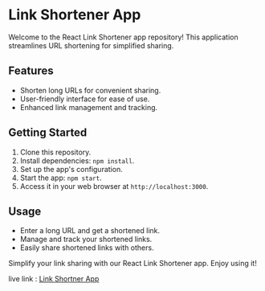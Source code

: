 # Link Shortener App

Welcome to the React Link Shortener app repository! This application streamlines URL shortening for simplified sharing.

## Features

- Shorten long URLs for convenient sharing.
- User-friendly interface for ease of use.
- Enhanced link management and tracking.

## Getting Started

1. Clone this repository.
2. Install dependencies: `npm install`.
3. Set up the app's configuration.
4. Start the app: `npm start`.
5. Access it in your web browser at `http://localhost:3000`.

## Usage

- Enter a long URL and get a shortened link.
- Manage and track your shortened links.
- Easily share shortened links with others.

Simplify your link sharing with our React Link Shortener app. Enjoy using it!


live link : [Link Shortner App](https://manishdashsharma.github.io/link-shortner-app/)
